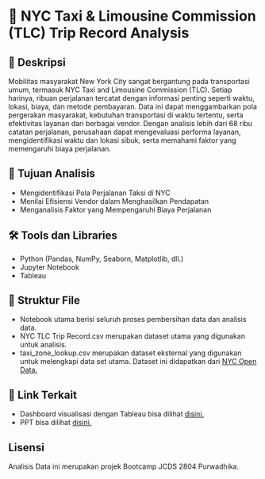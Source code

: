# 🚕 **NYC Taxi & Limousine Commission (TLC) Trip Record Analysis**

## 📌 **Deskripsi**

Mobilitas masyarakat New York City sangat bergantung pada transportasi umum, termasuk NYC Taxi and Limousine Commission (TLC). Setiap harinya, ribuan perjalanan tercatat dengan informasi penting seperti waktu, lokasi, biaya, dan metode pembayaran. Data ini dapat menggambarkan pola pergerakan masyarakat, kebutuhan transportasi di waktu tertentu, serta efektivitas layanan dari berbagai vendor. Dengan analisis lebih dari 68 ribu catatan perjalanan, perusahaan dapat mengevaluasi performa layanan, mengidentifikasi waktu dan lokasi sibuk, serta memahami faktor yang memengaruhi biaya perjalanan.

## 🎯 **Tujuan Analisis**
* Mengidentifikasi Pola Perjalanan Taksi di NYC
* Menilai Efisiensi Vendor dalam Menghasilkan Pendapatan
* Menganalisis Faktor yang Mempengaruhi Biaya Perjalanan

## 🛠 **Tools dan Libraries**
* Python (Pandas, NumPy, Seaborn, Matplotlib, dll.)
* Jupyter Notebook
* Tableau

## 📁 **Struktur File**
* Notebook utama berisi seluruh proses pembersihan data dan analisis data.
* NYC TLC Trip Record.csv merupakan dataset utama yang digunakan untuk analisis.
* taxi_zone_lookup.csv merupakan dataset eksternal yang digunakan untuk melengkapi data set utama. Dataset ini didapatkan dari [NYC Open Data.](https://www.nyc.gov/site/tlc/about/tlc-trip-record-data.page)

## 📎 **Link Terkait**
* Dashboard visualisasi dengan Tableau bisa dilihat [disini.](https://public.tableau.com/views/NYCTLCTripRecord-Capstone2/Dashboard1?:language=en-GB&publish=yes&:sid=&:redirect=auth&:display_count=n&:origin=viz_share_link)
* PPT bisa dilihat [disini.](https://www.canva.com/design/DAGjlXQ_xXo/5U_IsbdL_iniIp5ff7pZkA/edit?utm_content=DAGjlXQ_xXo&utm_campaign=designshare&utm_medium=link2&utm_source=sharebutton)

## Lisensi
Analisis Data ini merupakan projek Bootcamp JCDS 2804 Purwadhika.
